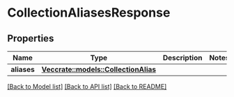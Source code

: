 # CollectionAliasesResponse

## Properties

Name | Type | Description | Notes
------------ | ------------- | ------------- | -------------
**aliases** | [**Vec<crate::models::CollectionAlias>**](CollectionAlias.md) |  | 

[[Back to Model list]](../README.md#documentation-for-models) [[Back to API list]](../README.md#documentation-for-api-endpoints) [[Back to README]](../README.md)


